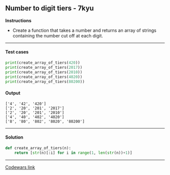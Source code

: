 ## Number to digit tiers - 7kyu

**Instructions**

- Create a function that takes a number and returns an array of strings containing the number cut off at each digit.

---

#### Test cases

```python
print(create_array_of_tiers(420))
print(create_array_of_tiers(2017))
print(create_array_of_tiers(2010))
print(create_array_of_tiers(4020))
print(create_array_of_tiers(80200))
```

#### Output 

```
['4', '42', '420']
['2', '20', '201', '2017']
['2', '20', '201', '2010']
['4', '40', '402', '4020']
['8', '80', '802', '8020', '80200']
```

---

#### Solution

```python
def create_array_of_tiers(n):
    return [str(n)[:i] for i in range(1, len(str(n))+1)]
```

---

[Codewars link](https://www.codewars.com/kata/586bca7fa44cfc833e00005c)
